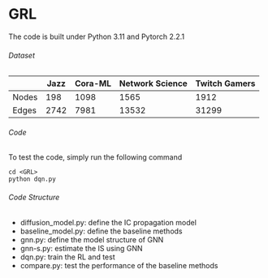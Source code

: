 # GRL

The code is built under Python 3.11 and Pytorch 2.2.1

###### *Dataset*

|       | Jazz | Cora-ML | Network Science | Twitch Gamers |
| ----- | ---- | ------- | --------------- | ------------- |
| Nodes | 198  | 1098    | 1565            | 1912          |
| Edges | 2742 | 7981    | 13532           | 31299         |

###### *Code*

To test the code, simply run the following command  
```
cd <GRL>
python dqn.py
```

###### *Code Structure*

- diffusion_model.py: define the IC propagation model
- baseline_model.py: define the baseline methods
- gnn.py: define the model structure of GNN
- gnn-s.py: estimate the IS using GNN
- dqn.py: train the RL and test
- compare.py: test the performance of the baseline methods
